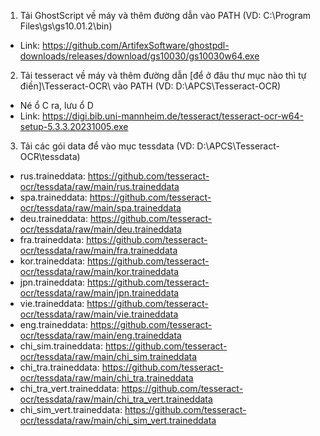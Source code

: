 1. Tải GhostScript về máy và thêm đường dẫn vào PATH (VD: C:\Program Files\gs\gs10.01.2\bin)
- Link: https://github.com/ArtifexSoftware/ghostpdl-downloads/releases/download/gs10030/gs10030w64.exe


2. Tải tesseract về máy và thêm đường dẫn [để ở đâu thư mục nào thì tự điền]\Tesseract-OCR\ vào PATH (VD: D:\APCS\Tesseract-OCR\)
- Né ổ C ra, lưu ổ D
- Link: https://digi.bib.uni-mannheim.de/tesseract/tesseract-ocr-w64-setup-5.3.3.20231005.exe


3. Tải các gói data để vào mục tessdata (VD: D:\APCS\Tesseract-OCR\tessdata)
- rus.traineddata: https://github.com/tesseract-ocr/tessdata/raw/main/rus.traineddata
- spa.traineddata: https://github.com/tesseract-ocr/tessdata/raw/main/spa.traineddata
- deu.traineddata: https://github.com/tesseract-ocr/tessdata/raw/main/deu.traineddata
- fra.traineddata: https://github.com/tesseract-ocr/tessdata/raw/main/fra.traineddata
- kor.traineddata: https://github.com/tesseract-ocr/tessdata/raw/main/kor.traineddata
- jpn.traineddata: https://github.com/tesseract-ocr/tessdata/raw/main/jpn.traineddata
- vie.traineddata: https://github.com/tesseract-ocr/tessdata/raw/main/vie.traineddata
- eng.traineddata: https://github.com/tesseract-ocr/tessdata/raw/main/eng.traineddata
- chi_sim.traineddata: https://github.com/tesseract-ocr/tessdata/raw/main/chi_sim.traineddata
- chi_tra.traineddata: https://github.com/tesseract-ocr/tessdata/raw/main/chi_tra.traineddata
- chi_tra_vert.traineddata: https://github.com/tesseract-ocr/tessdata/raw/main/chi_tra_vert.traineddata
- chi_sim_vert.traineddata: https://github.com/tesseract-ocr/tessdata/raw/main/chi_sim_vert.traineddata